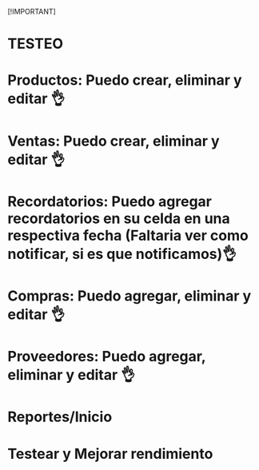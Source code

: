 [!IMPORTANT]
# TESTEO
# Productos: Puedo crear, eliminar y editar 👌
# Ventas: Puedo crear, eliminar y editar 👌
# Recordatorios: Puedo agregar recordatorios en su celda en una respectiva fecha (Faltaria ver como notificar, si es que notificamos)👌
# Compras: Puedo agregar, eliminar y editar 👌
# Proveedores: Puedo agregar, eliminar y editar 👌
# Reportes/Inicio
# Testear y Mejorar rendimiento
